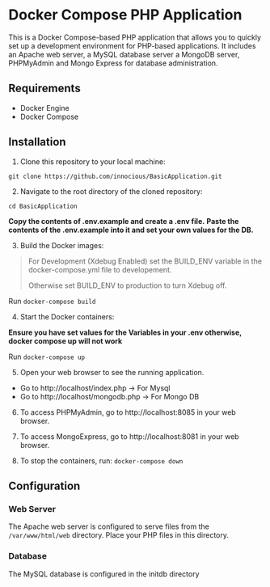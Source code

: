 # Docker Compose PHP Application

This is a Docker Compose-based PHP application that allows you to quickly set up a development environment for PHP-based applications. It includes an Apache web server, a MySQL database server a MongoDB server, PHPMyAdmin and Mongo Express for database administration.

## Requirements

- Docker Engine
- Docker Compose

## Installation

1. Clone this repository to your local machine:

`git clone https://github.com/innocious/BasicApplication.git`

2. Navigate to the root directory of the cloned repository:

`cd BasicApplication`

**Copy the contents of .env.example and create a .env file.** 
**Paste the contents of the .env.example into it and set your own values for the DB.**


3. Build the Docker images:
 
> For Development (Xdebug Enabled) set the BUILD_ENV variable in the docker-compose.yml file to developement.
> 
> Otherwise set BUILD_ENV to production to turn Xdebug off.


Run `docker-compose build`

4. Start the Docker containers:

**Ensure you have set values for the Variables in your .env otherwise, docker compose up will not work**

Run `docker-compose up`

5. Open your web browser to see the running application.
- Go to http://localhost/index.php -> For Mysql
- Go to http://localhost/mongodb.php -> For Mongo DB

6. To access PHPMyAdmin, go to http://localhost:8085 in your web browser.

7. To access MongoExpress, go to http://localhost:8081 in your web browser.

8. To stop the containers, run: `docker-compose down`


## Configuration

### Web Server

The Apache web server is configured to serve files from the `/var/www/html/web` directory. Place your PHP files in this directory.

### Database

The MySQL database is configured in the initdb directory